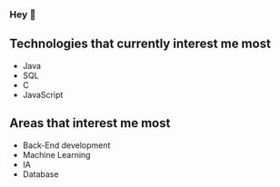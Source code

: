### Hey 👋

## Technologies that currently interest me most
- Java
- SQL
- C
- JavaScript

## Areas that interest me most
- Back-End development
- Machine Learning
- IA
- Database
